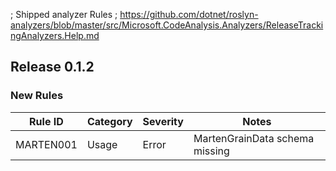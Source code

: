 ; Shipped analyzer Rules
; https://github.com/dotnet/roslyn-analyzers/blob/master/src/Microsoft.CodeAnalysis.Analyzers/ReleaseTrackingAnalyzers.Help.md

## Release 0.1.2

### New Rules

Rule ID | Category | Severity | Notes
--------|----------|----------|-------
MARTEN001 | Usage    | Error    | MartenGrainData schema missing

